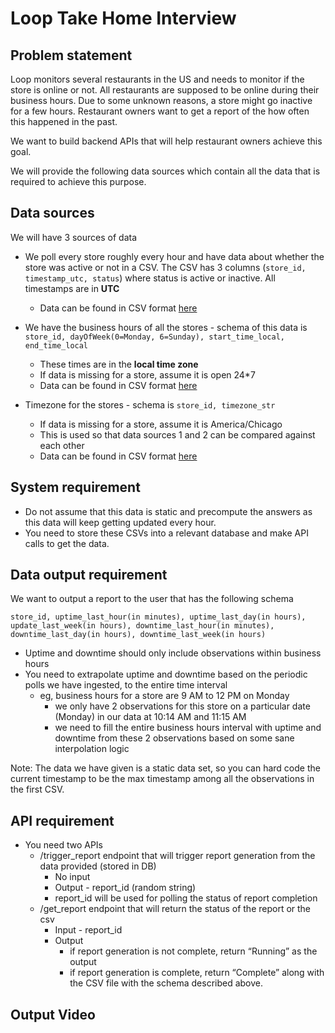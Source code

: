 # Loop Take Home Interview

## Problem statement

Loop monitors several restaurants in the US and needs to monitor if the store is online or not. All restaurants are supposed to be online during their business hours. Due to some unknown reasons, a store might go inactive for a few hours. Restaurant owners want to get a report of the how often this happened in the past.

We want to build backend APIs that will help restaurant owners achieve this goal.

We will provide the following data sources which contain all the data that is required to achieve this purpose.

## Data sources

We will have 3 sources of data

- We poll every store roughly every hour and have data about whether the store was active or not in a CSV.  The CSV has 3 columns (`store_id, timestamp_utc, status`) where status is active or inactive.  All timestamps are in **UTC**
  - Data can be found in CSV format [here](https://drive.google.com/file/d/1UIx1hVJ7qt_6oQoGZgb8B3P2vd1FD025/view?usp=sharing)

- We have the business hours of all the stores - schema of this data is `store_id, dayOfWeek(0=Monday, 6=Sunday), start_time_local, end_time_local`
  - These times are in the **local time zone**
  - If data is missing for a store, assume it is open 24*7
  - Data can be found in CSV format [here](https://drive.google.com/file/d/1va1X3ydSh-0Rt1hsy2QSnHRA4w57PcXg/view?usp=sharing)

- Timezone for the stores - schema is `store_id, timezone_str`
  - If data is missing for a store, assume it is America/Chicago
  - This is used so that data sources 1 and 2 can be compared against each other
  - Data can be found in CSV format [here](https://drive.google.com/file/d/101P9quxHoMZMZCVWQ5o-shonk2lgK1-o/view?usp=sharing)

## System requirement

- Do not assume that this data is static and precompute the answers as this data will keep getting updated every hour.
- You need to store these CSVs into a relevant database and make API calls to get the data.

## Data output requirement

We want to output a report to the user that has the following schema

`store_id, uptime_last_hour(in minutes), uptime_last_day(in hours), update_last_week(in hours), downtime_last_hour(in minutes), downtime_last_day(in hours), downtime_last_week(in hours)`

- Uptime and downtime should only include observations within business hours
- You need to extrapolate uptime and downtime based on the periodic polls we have ingested, to the entire time interval
  - eg, business hours for a store are 9 AM to 12 PM on Monday
    - we only have 2 observations for this store on a particular date (Monday) in our data at 10:14 AM and 11:15 AM
    - we need to fill the entire business hours interval with uptime and downtime from these 2 observations based on some sane interpolation logic

Note: The data we have given is a static data set, so you can hard code the current timestamp to be the max timestamp among all the observations in the first CSV.

## API requirement

- You need two APIs
  - /trigger_report endpoint that will trigger report generation from the data provided (stored in DB)
    - No input
    - Output - report_id (random string)
    - report_id will be used for polling the status of report completion
  - /get_report endpoint that will return the status of the report or the csv
    - Input - report_id
    - Output
      - if report generation is not complete, return “Running” as the output
      - if report generation is complete, return “Complete” along with the CSV file with the schema described above.

## Output Video
